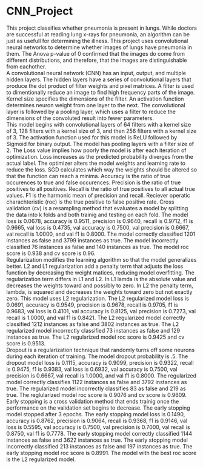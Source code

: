 # CNN_Project

This project classifies whether pneumonia is present in lungs. While doctors are successful at reading lung x-rays for pneumonia, an algorithm can be just as usefull for determining the illness. This project uses convolutional neural networks to determine whether images of lungs have pneumonia in them.
The Anova p-value of 0 confirmed that the images do come from different distributions, and therefore, that the images are distinguishable from eachother.  
A convolutional neural network (CNN) has an input, output, and multiple hidden layers. The hidden layers have a series of convolutional layers that produce the dot product of filter weights and pixel matrices. A filter is used to dimentionally reduce an image to find high frequency parts of the image. Kernel size specifies the dimensions of the filter. An activation function determines neuron weight from one layer to the next. The convolutional layer is followed by a pooling layer, which uses a filter to reduce the dimensions of the convoluted result into fewer parameters.  
This model begins with convolutional layers of 64 filters with a kernel size of 3, 128 filters with a kernel size of 3, and then 256 filters with a kernel size of 3. The activation function used for this model is ReLU followed by Sigmoid for binary output. The model has pooling layers with a filter size of 2.
The Loss value implies how poorly the model is after each iteration of optimization. Loss increases as the predicted probability diverges from the actual label. The optimizer alters the model weights and learning rate to reduce the loss. SGD calculates which way the weights should be altered so that the function can reach a minima. Accuracy is the ratio of true occurences to true and false occurences. Precision is the ratio of true positives to all positives. Recall is the ratio of true positives to all actual true values. F1 is the harmonic mean of precision and recall.  Reciever operatic charachteristic (roc) is the true positive to false positive rate.  Cross validation (cv) is a resampling method that evaluates a model by splitting the data into k folds and both trainig and testing on each fold.
The model loss is 0.0678, accuracy is 0.9511, precision is 0.9640, recall is 0.9712, f1 is 0.9665, val loss is 0.4735, val accuracy is 0.7500, val precision is 0.6667, val recall is 1.0000, and val f1 is 0.8000.  The model correctly classified 1201 instances as false and 3799 instances as true.  The model incorrectly classified 76 instances as false and 140 instances as true.  The model roc score is 0.938 and cv score is 0.96.  
Regularization modifies the learning algorithm so that the model generalizes better. L2 and L1 regularization add a penalty term that adjusts the loss function by decreasing the weight matices, reducing model overfitting. The regularization term differs in L1 and L2. In L1 lamda is the absolute value and decreases the weights toward and possibly to zero. In L2 the penalty term, lambda, is squared and decreases the weights toward zero but not exactly zero. This model uses L2 regularization.  The L2 regularized model loss is 0.0691, accuracy is 0.9549, precision is 0.9678, recall is 0.9705, f1 is 0.9683, val loss is 0.4101, val accuracy is 0.8125, val precision is 0.7273, val recall is 1.0000, and val f1 is 0.8421.  The L2 regularized model correctly classified 1212 instances as false and 3802 instances as true.  The L2 regularized model incorrectly classified 73 instances as false and 129 instances as true.  The L2 regularized model roc score is 0.9425 and cv score is 0.9513.  
Dropout is a regularization technique that randomly turns off some neurons during each iteration of training. The model dropout probability is .5.  The dropout model loss is 0.1115, accuracy is 0.9099, precision is 0.9322, recall is 0.9475, f1 is 0.9383, val loss is 0.6932, val accuracy is 0.7500, val precision is 0.6667, val recall is 1.0000, and val f1 is 0.8000.  The regularized model correctly classifies 1122 instances as false and 3792 instances as true.  The regularized model incorrectly classifies 83 as false and 219 as true.  The reglularized model roc score is 0.9076 and cv score is 0.9609.  
Early stopping is a cross validation method that ends trainig once the performance on the validation set begins to decrease.  The early stopping model stopped after 3 epochs.  The early stopping model loss is 0.1490,  accuracy is 0.8762, precision is 0.9064, recall is 0.9368, f1 is 0.9146, val loss is 0.5595, val accuracy is 0.7500, val precision is 0.7000, val recall is 0.8750, val f1 is 0.7778.  The early stopping model correctly classified 1144 instances as false and 3622 instances as true.  The early stopping model incorrectly classified 213 instances as false and 197 instances as true.  The early stopping model roc score is 0.8991. 
The model with the best roc score is the L2 regularized model.  


